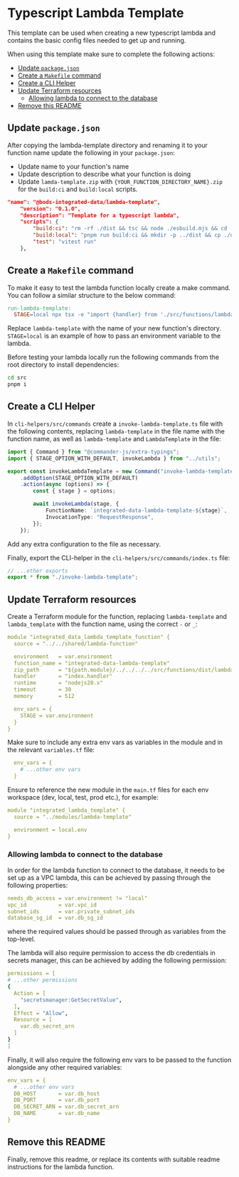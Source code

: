 # Typescript Lambda Template

This template can be used when creating a new typescript lambda and contains the basic config files needed to get up and
running.

When using this template make sure to complete the following actions:

- [Update `package.json`](#update-packagejson)
- [Create a `Makefile` command](#create-a-makefile-command)
- [Create a CLI Helper](#create-a-cli-helper)
- [Update Terraform resources](#update-terraform-resources)
  - [Allowing lambda to connect to the database](#allowing-lambda-to-connect-to-the-database)
- [Remove this README](#remove-this-readme)

## Update `package.json`

After copying the lambda-template directory and renaming it to your function name update the following in your `package.json`:

- Update name to your function's name
- Update description to describe what your function is doing
- Update `lamda-template.zip` with `{YOUR_FUNCTION_DIRECTORY_NAME}.zip` for the `build:ci` and `build:local` scripts.

```JSON
"name": "@bods-integrated-data/lambda-template",
    "version": "0.1.0",
    "description": "Template for a typescript lambda",
    "scripts": {
        "build:ci": "rm -rf ./dist && tsc && node ./esbuild.mjs && cd ./dist && zip -rq ./lambda-template.zip .",
        "build:local": "pnpm run build:ci && mkdir -p ../dist && cp ./dist/lambda-template.zip ../dist",
        "test": "vitest run"
    },
```

## Create a `Makefile` command

To make it easy to test the lambda function locally create a make command. You can follow a similar structure to
the below command:

```makefile
run-lambda-template:
  STAGE=local npx tsx -e "import {handler} from './src/functions/lambda-template'; handler().then(console.log).catch(console.error)"
```

Replace `lambda-template` with the name of your new function's directory. `STAGE=local` is an example of how to pass an environment variable to the lambda.

Before testing your lambda locally run the following commands from the root directory to install dependencies:

```bash
cd src
pnpm i
```

## Create a CLI Helper

In `cli-helpers/src/commands` create a `invoke-lambda-template.ts` file with the following contents, replacing `lambda-template` in the file name with the
function name, as well as `lambda-template` and `LambdaTemplate` in the file:

```typescript
import { Command } from "@commander-js/extra-typings";
import { STAGE_OPTION_WITH_DEFAULT, invokeLambda } from "../utils";

export const invokeLambdaTemplate = new Command("invoke-lambda-template")
    .addOption(STAGE_OPTION_WITH_DEFAULT)
    .action(async (options) => {
        const { stage } = options;

        await invokeLambda(stage, {
            FunctionName: `integrated-data-lambda-template-${stage}`,
            InvocationType: "RequestResponse",
        });
    });
```

Add any extra configuration to the file as necessary.

Finally, export the CLI-helper in the `cli-helpers/src/commands/index.ts` file:

```typescript
// ...other exports
export * from "./invoke-lambda-template";
```

## Update Terraform resources

Create a Terraform module for the function, replacing `lambda-template` and `lambda_template` with the function name, using the correct `-` or `_`:

```yaml
module "integrated_data_lambda_template_function" {
  source = "../../shared/lambda-function"

  environment   = var.environment
  function_name = "integrated-data-lambda-template"
  zip_path      = "${path.module}/../../../../src/functions/dist/lambda-template.zip"
  handler       = "index.handler"
  runtime       = "nodejs20.x"
  timeout       = 30
  memory        = 512

  env_vars = {
    STAGE = var.environment
  }
}
```

Make sure to include any extra env vars as variables in the module and in the relevant `variables.tf` file:

```yaml
  env_vars = {
    # ...other env vars
  }
```

Ensure to reference the new module in the `main.tf` files for each env workspace (dev, local, test, prod etc.), for example:

```yaml
module "integrated_lambda_template" {
  source = "../modules/lambda-template"

  environment = local.env
}
```

### Allowing lambda to connect to the database

In order for the lambda function to connect to the database, it needs to be set up as a VPC lambda, this can be achieved by passing through the following properties:

```yaml
needs_db_access = var.environment != "local"
vpc_id          = var.vpc_id
subnet_ids      = var.private_subnet_ids
database_sg_id  = var.db_sg_id
```

where the required values should be passed through as variables from the top-level.

The lambda will also require permission to access the db credentials in secrets manager, this can be achieved by adding the following permission:

```yaml
permissions = [
# ...other permissions
{
  Action = [
    "secretsmanager:GetSecretValue",
  ],
  Effect = "Allow",
  Resource = [
    var.db_secret_arn
  ]
}
]
```

Finally, it will also require the following env vars to be passed to the function alongside any other required variables:

```yaml
env_vars = {
  # ...other env vars
  DB_HOST       = var.db_host
  DB_PORT       = var.db_port
  DB_SECRET_ARN = var.db_secret_arn
  DB_NAME       = var.db_name
}
```

## Remove this README

Finally, remove this readme, or replace its contents with suitable readme instructions for the lambda function.
